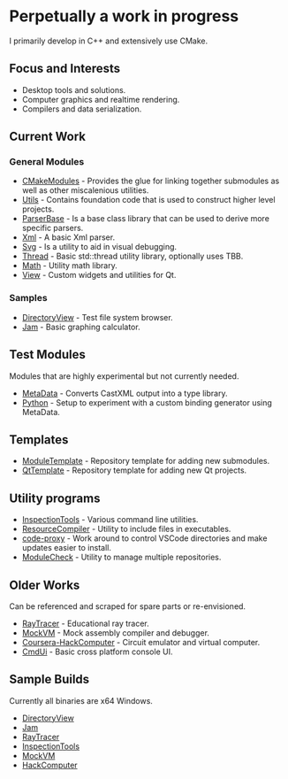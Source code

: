 # Perpetually a work in progress

I primarily develop in C++ and extensively use CMake.

## Focus and Interests

+ Desktop tools and solutions.
+ Computer graphics and realtime rendering.
+ Compilers and data serialization.

## Current Work

### General Modules

+ [CMakeModules](https://github.com/chcly/CMakeModules) - Provides the glue for linking together submodules as well as other miscalenious utilities.
+ [Utils](https://github.com/chcly/Module.Utils.git) - Contains foundation code that is used to construct higher level projects.
+ [ParserBase](https://github.com/chcly/Module.ParserBase) - Is a base class library that can be used to derive more specific parsers.
+ [Xml](https://github.com/chcly/Module.Xml) - A basic Xml parser.
+ [Svg](https://github.com/chcly/Module.Svg) - Is a utility to aid in visual debugging.
+ [Thread](https://github.com/chcly/Module.Thread) - Basic std::thread utility library, optionally uses TBB.
+ [Math](https://github.com/chcly/Module.Math) - Utility math library.
+ [View](https://github.com/chcly/Module.View) - Custom widgets and utilities for Qt.

### Samples

+ [DirectoryView](https://github.com/chcly/DirectoryViewer) - Test file system browser.
+ [Jam](https://github.com/chcly/Jam) - Basic graphing calculator.

## Test Modules

Modules that are highly experimental but not currently needed.

+ [MetaData](https://github.com/chcly/Module.MetaData) - Converts CastXML output into a type library.  
+ [Python](https://github.com/chcly/Module.Python) - Setup to experiment with a custom binding generator using MetaData.

## Templates

+ [ModuleTemplate](https://github.com/chcly/template) - Repository template for adding new submodules.
+ [QtTemplate](https://github.com/chcly/QtTemplate) - Repository template for adding new Qt projects.

## Utility programs

+ [InspectionTools](https://github.com/chcly/InspectionTools) - Various command line utilities.
+ [ResourceCompiler](https://github.com/chcly/ResourceCompiler) - Utility to include files in executables.
+ [code-proxy](https://github.com/chcly/code-proxy) - Work around to control VSCode directories and make updates easier to install.  
+ [ModuleCheck](https://github.com/chcly/ModuleCheck) - Utility to manage multiple repositories.

## Older Works

   Can be referenced and scraped for spare parts or re-envisioned.

+ [RayTracer](https://github.com/chcly/RayTracer) - Educational ray tracer.
+ [MockVM](https://github.com/chcly/MockVM) - Mock assembly compiler and debugger.
+ [Coursera-HackComputer](https://github.com/chcly/HackComputer) - Circuit emulator and virtual computer.
+ [CmdUi](https://github.com/chcly/CmdUi) - Basic cross platform console UI.

## Sample Builds

Currently all binaries are x64 Windows.

+ [DirectoryView](https://github.com/chcly/DirectoryViewer/releases/download/v1.0.0/build-windows-x86_64.zip)
+ [Jam](https://github.com/chcly/Jam/releases/download/v1.0.0/build-win-v1.0.0.zip)
+ [RayTracer](https://github.com/chcly/raytracer/releases/download/v1.0.0/build-windows-x64.zip)
+ [InspectionTools](https://github.com/chcly/InspectionTools/releases/download/v1.0.0/build-windows-x86_64.zip)
+ [MockVM](https://github.com/chcly/MockVM/releases/download/v1.0.0/mockvm_minsizerel_windows.zip)
+ [HackComputer](https://github.com/chcly/HackComputer/releases)
